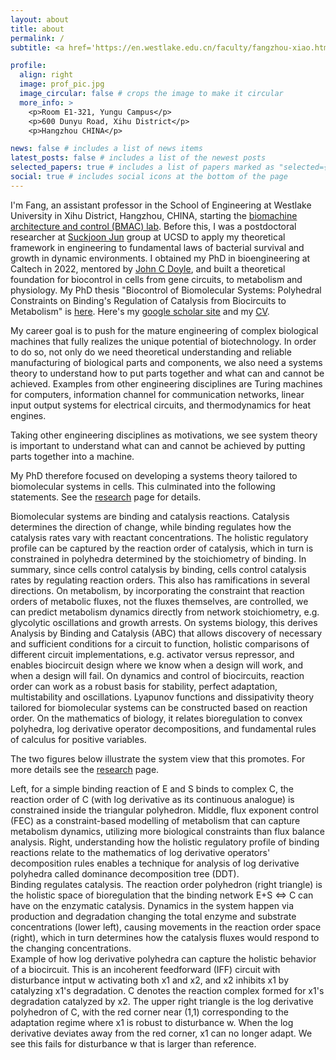 ```yaml
---
layout: about
title: about
permalink: /
subtitle: <a href='https://en.westlake.edu.cn/faculty/fangzhou-xiao.html'> Westlake University, School of Engineering </a> xiaofangzhou@westlake.edu.cn

profile:
  align: right
  image: prof_pic.jpg
  image_circular: false # crops the image to make it circular
  more_info: >
    <p>Room E1-321, Yungu Campus</p>
    <p>600 Dunyu Road, Xihu District</p>
    <p>Hangzhou CHINA</p>

news: false # includes a list of news items
latest_posts: false # includes a list of the newest posts
selected_papers: true # includes a list of papers marked as "selected={true}"
social: true # includes social icons at the bottom of the page
---
```


I'm Fang, an assistant professor in the School of Engineering at Westlake University in Xihu District, Hangzhou, CHINA, starting the [biomachine architecture and control (BMAC) lab](/assets/pdf/202307-westlake-summer-camp-BMAC-lab-intro-poster.pdf).
Before this, I was a postdoctoral researcher at [Suckjoon Jun](https://jun.ucsd.edu/) group at UCSD to apply my theoretical framework in engineering to fundamental laws of bacterial survival and growth in dynamic environments. I obtained my PhD in bioengineering at Caltech in 2022, mentored by [John C Doyle](http://www.cds.caltech.edu/~doyle/wiki/index.php?title=Main_Page), and built a theoretical foundation for biocontrol in cells from gene circuits, to metabolism and physiology. My PhD thesis "Biocontrol of Biomolecular Systems: Polyhedral Constraints on Binding's Regulation of Catalysis from Biocircuits to Metabolism" is [here](https://thesis.library.caltech.edu/14652/). Here's my [google scholar site](https://scholar.google.com/citations?user=_iWSHHsAAAAJ&hl=en) and my [CV](https://chemaoxfz.github.io/assets/pdf/cv.pdf).

My career goal is to push for the mature engineering of complex biological machines that fully realizes the unique potential of biotechnology.
In order to do so, not only do we need theoretical understanding and reliable manufacturing of biological parts and components, we also need a systems theory to understand how to put parts together and what can and cannot be achieved. Examples from other engineering disciplines are Turing machines for computers, information channel for communication networks, linear input output systems for electrical circuits, and thermodynamics for heat engines.

<div class="row">
    <div class="col-sm mt-3 mt-md-0">
        <img class="img-fluid rounded z-depth-0" src="{{ '/assets/img/fig-system-theory-intro.png' | relative_url }}" alt="" title="System theory is important to understand what can be achieved by putting parts together into a machine."/>
    </div>
</div>
<div class="caption">
    Taking other engineering disciplines as motivations, we see system theory is important to understand what can and cannot be achieved by putting parts together into a machine.
</div>

My PhD therefore focused on developing a systems theory tailored to biomolecular systems in cells.
This culminated into the following statements. See the [research](https://chemaoxfz.github.io/projects/) page for details. 
<!-- Some preliminary ideas of this work were generated during my visit to [Mustafa Khammash](https://bsse.ethz.ch/ctsb) group in the summer of 2019, where I had the joy to walk along (and sometimes drift along) [the Rhine river](https://www.basel.com/en/activities-excursions/swimming-rhine). -->

Biomolecular systems are binding and catalysis reactions. Catalysis determines the direction of change, while binding regulates how the catalysis rates vary with reactant concentrations.
The holistic regulatory profile can be captured by the reaction order of catalysis, which in turn is constrained in polyhedra determined by the stoichiometry of binding.
In summary, since cells control catalysis by binding, cells control catalysis rates by regulating reaction orders. 
This also has ramifications in several directions. 
On metabolism, by incorporating the constraint that reaction orders of metabolic fluxes, not the fluxes themselves, are controlled, we can predict metabolism dynamics directly from network stoichiometry, e.g. glycolytic oscillations and growth arrests.
On systems biology, this derives Analysis by Binding and Catalysis (ABC) that allows discovery of necessary and sufficient conditions for a circuit to function, holistic comparisons of different circuit implementations, e.g. activator versus repressor, and enables biocircuit design where we know when a design will work, and when a design will fail.
On dynamics and control of biocircuits, reaction order can work as a robust basis for stability, perfect adaptation, multistability and oscillations. 
Lyapunov functions and dissipativity theory tailored for biomolecular systems can be constructed based on reaction order.
On the mathematics of biology, it relates bioregulation to convex polyhedra, log derivative operator decompositions, and fundamental rules of calculus for positive variables.

The two figures below illustrate the system view that this promotes. For more details see the [research](https://chemaoxfz.github.io/projects/) page.


<div class="row">
    <div class="col-sm mt-3 mt-md-0">
        <img class="img-fluid rounded z-depth-0" src="{{ '/assets/img/fig-enzymatic-reaction-polytope-full.png' | relative_url }}" alt="" title="log derivative polyhedron of simple binding"/>
    </div>
    <div class="col-sm mt-3 mt-md-0">
        <img class="img-fluid rounded z-depth-0" src="{{ '/assets/img/fig-constraint-based.png' | relative_url }}" alt="" title="flux exponent control (FEC) in constraint-based modelling of metabolism"/>
    </div>
    <div class="col-sm mt-3 mt-md-0">
        <img class="img-fluid rounded z-depth-0" src="{{ '/assets/img/fig-math-decomposition-tree-simple.png' | relative_url }}" alt="" title="dominance decomposition tree (DTT) technique based on the mathematics of log derivative operator decomposition"/>
    </div>
</div>
<div class="caption">
    Left, for a simple binding reaction of E and S binds to complex C, the reaction order of C (with log derivative as its continuous analogue) is constrained inside the triangular polyhedron. 
    Middle, flux exponent control (FEC) as a constraint-based modelling of metabolism that can capture metabolism dynamics, utilizing more biological constraints than flux balance analysis. 
    Right, understanding how the holistic regulatory profile of binding reactions relate to the mathematics of log derivative operators' decomposition rules enables a technique for analysis of log derivative polyhedra called dominance decomposition tree (DDT).
</div>

<div class="row justify-content-sm-center">
    <div class="col-sm-6 mt-3 mt-md-0">
        <img class="img-fluid rounded z-depth-0" src="{{ '/assets/img/fig-ESC-polytope-dynamic.gif' | relative_url }}" alt="" title="binding regulates catalysis"/>
    </div>
</div>
<div class="caption">
    Binding regulates catalysis. The reaction order polyhedron (right triangle) is the holistic space of bioregulation that the binding network E+S <=> C can have on the enzymatic catalysis. Dynamics in the system happen via production and degradation changing the total enzyme and substrate concentrations (lower left), causing movements in the reaction order space (right), which in turn determines how the catalysis fluxes would respond to the changing concentrations.
</div>

<div class="row">
    <div class="col-sm mt-3 mt-md-0">
        <img class="img-fluid rounded z-depth-0" src="{{ '/assets/img/fig-iff-polytope-degradation.gif' | relative_url }}" alt="" title="perfect adaptation of incoherent feedforward viewed via ROP"/>
    </div>
</div>
<div class="caption">
    Example of how log derivative polyhedra can capture the holistic behavior of a biocircuit. This is an incoherent feedforward (IFF) circuit with disturbance intput w activating both x1 and x2, and x2 inhibits x1 by catalyzing x1's degradation. C denotes the reaction complex formed for x1's degradation catalyzed by x2. The upper right triangle is the log derivative polyhedron of C, with the red corner near (1,1) corresponding to the adaptation regime where x1 is robust to disturbance w. When the log derivative deviates away from the red corner, x1 can no longer adapt. We see this fails for disturbance w that is larger than reference.
</div>

